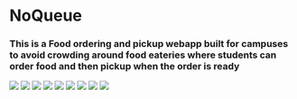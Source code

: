 # NoQueue
<h3>This is a Food ordering and pickup webapp built for campuses to avoid crowding around food eateries where students can order food and then pickup when the order is ready</h3>
<img src="https://user-images.githubusercontent.com/54860348/135756755-607fca3e-b124-4d80-92e2-5181572f5430.png" />
<img src="https://user-images.githubusercontent.com/54860348/135756776-77db9251-cc3c-4823-a50e-2dfc2578bc3e.png" />
<img src="https://user-images.githubusercontent.com/54860348/135756784-4acbe4df-fb8e-4c29-8d36-71806007a91d.png" />
<img src="https://user-images.githubusercontent.com/54860348/135756792-8de76446-ca53-432b-a9b4-68a16c42d60c.png" />
<img src="https://user-images.githubusercontent.com/54860348/135756798-53e08a43-d8a8-4106-b90e-a0d6bce587b9.png" />
<img src="https://user-images.githubusercontent.com/54860348/135756807-14fefd32-9c69-452b-ba18-7482f64666a2.png" />
<img src="https://user-images.githubusercontent.com/54860348/135756812-44aac46f-863f-4fc0-8667-b2fd56f56a2b.png" />
<img src="https://user-images.githubusercontent.com/54860348/135756818-2095cfdf-a9cf-4d7b-8e66-770bffb859ea.png" />
<img src="https://user-images.githubusercontent.com/54860348/135756830-12561cfd-22f1-434f-9aa4-6b2182dd47c4.png" />


